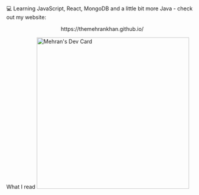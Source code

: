 
💻 Learning JavaScript, React, MongoDB and a little bit more Java - check out my website:
<center> https://themehrankhan.github.io/ </center>


What I read
<a href="https://app.daily.dev/TheMehranKhan"><img src="https://api.daily.dev/devcards/079630a7c5704722875437353a4c75fe.png?r=fa7" width="400" alt="Mehran's Dev Card"/></a>
